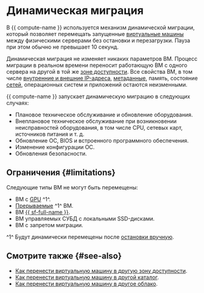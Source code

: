 # Динамическая миграция

В {{ compute-name }} используется механизм динамической миграции, который позволяет перемещать запущенные [виртуальные машины](vm.md) между физическими серверами без остановки и перезагрузки. Пауза при этом обычно не превышает 10 секунд.

Динамическая миграция не изменяет никаких параметров ВМ. Процесс миграции в реальном времени переносит работающую ВМ с одного сервера на другой в той же [зоне доступности](../../overview/concepts/geo-scope.md). Все свойства ВМ, в том числе [внутренние и внешние IP-адреса](../../vpc/concepts/address.md), [метаданные](vm-metadata.md), память, состояние [сетей](../../vpc/concepts/network.md#network), операционных систем и приложений остаются неизменными.

{{ compute-name }} запускает динамическую миграцию в следующих случаях:
* Плановое техническое обслуживание и обновление оборудования.
* Внеплановое техническое обслуживание при возникновении неисправностей оборудования, в том числе CPU, сетевых карт, источников питания и т. д.
* Обновление ОС, BIOS и встроенного программного обеспечения.
* Изменение конфигурации ОС.
* Обновления безопасности.

## Ограничения {#limitations}

Следующие типы ВМ не могут быть перемещены:
* ВМ с [GPU](../concepts/gpus.md) ^1^.
* [Прерываемые](../concepts/preemptible-vm.md) ^1^ ВМ.
* ВМ [{{ sf-full-name }}](../../functions/).
* ВМ управляемых СУБД с локальными SSD-дисками.
* ВМ с запретом миграции.

^1^ Будут динамически перемещены после [остановки вручную](../operations/vm-control/vm-stop-and-start.md#stop).

## Смотрите также {#see-also}

* [Как перенести виртуальную машину в другую зону доступности](../operations/vm-control/vm-change-zone.md).
* [Как перенести виртуальную машину в другой каталог](../operations/vm-control/vm-change-folder.md).
* [Как перенести виртуальную машину в другое облако](../operations/vm-control/vm-change-cloud.md).